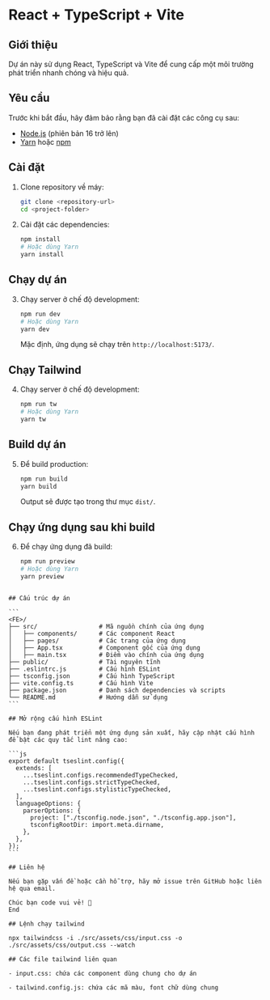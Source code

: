 # React + TypeScript + Vite

## Giới thiệu

Dự án này sử dụng React, TypeScript và Vite để cung cấp một môi trường phát triển nhanh chóng và hiệu quả.

## Yêu cầu

Trước khi bắt đầu, hãy đảm bảo rằng bạn đã cài đặt các công cụ sau:

- [Node.js](https://nodejs.org/) (phiên bản 16 trở lên)
- [Yarn](https://yarnpkg.com/) hoặc [npm](https://www.npmjs.com/)

## Cài đặt

1. Clone repository về máy:
   ```sh
   git clone <repository-url>
   cd <project-folder>
   ```
2. Cài đặt các dependencies:
   ```sh
   npm install
   # Hoặc dùng Yarn
   yarn install
   ```

## Chạy dự án

3. Chạy server ở chế độ development:
   ```sh
   npm run dev
   # Hoặc dùng Yarn
   yarn dev
   ```
   Mặc định, ứng dụng sẽ chạy trên `http://localhost:5173/`.

## Chạy Tailwind

4. Chạy server ở chế độ development:

   ```sh
   npm run tw
   # Hoặc dùng Yarn
   yarn tw
   ```

## Build dự án

5. Để build production:
   ```sh
   npm run build
   yarn build
   ```
   Output sẽ được tạo trong thư mục `dist/`.

## Chạy ứng dụng sau khi build

6. Để chạy ứng dụng đã build:
   ```sh
   npm run preview
   # Hoặc dùng Yarn
   yarn preview
   ```

````

## Cấu trúc dự án

```
<FE>/
├── src/                 # Mã nguồn chính của ứng dụng
│   ├── components/      # Các component React
│   ├── pages/           # Các trang của ứng dụng
│   ├── App.tsx          # Component gốc của ứng dụng
│   ├── main.tsx         # Điểm vào chính của ứng dụng
├── public/              # Tài nguyên tĩnh
├── .eslintrc.js         # Cấu hình ESLint
├── tsconfig.json        # Cấu hình TypeScript
├── vite.config.ts       # Cấu hình Vite
├── package.json         # Danh sách dependencies và scripts
└── README.md            # Hướng dẫn sử dụng
```

## Mở rộng cấu hình ESLint

Nếu bạn đang phát triển một ứng dụng sản xuất, hãy cập nhật cấu hình để bật các quy tắc lint nâng cao:

```js
export default tseslint.config({
  extends: [
    ...tseslint.configs.recommendedTypeChecked,
    ...tseslint.configs.strictTypeChecked,
    ...tseslint.configs.stylisticTypeChecked,
  ],
  languageOptions: {
    parserOptions: {
      project: ["./tsconfig.node.json", "./tsconfig.app.json"],
      tsconfigRootDir: import.meta.dirname,
    },
  },
});
```

## Liên hệ

Nếu bạn gặp vấn đề hoặc cần hỗ trợ, hãy mở issue trên GitHub hoặc liên hệ qua email.

Chúc bạn code vui vẻ! 🚀
End

## Lệnh chạy tailwind

npx tailwindcss -i ./src/assets/css/input.css -o ./src/assets/css/output.css --watch

## Các file tailwind liên quan

- input.css: chứa các component dùng chung cho dự án

- tailwind.config.js: chứa các mã màu, font chữ dùng chung
````
